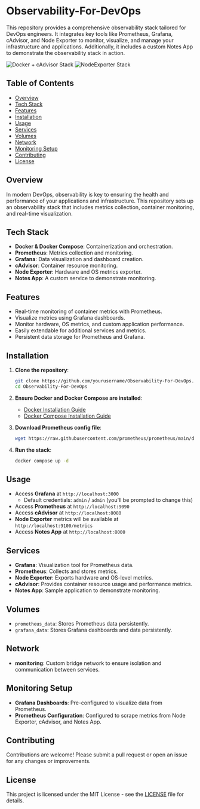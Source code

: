 # Observability-For-DevOps

This repository provides a comprehensive observability stack tailored for DevOps engineers. It integrates key tools like Prometheus, Grafana, cAdvisor, and Node Exporter to monitor, visualize, and manage your infrastructure and applications. Additionally, it includes a custom Notes App to demonstrate the observability stack in action.

![Docker + cAdvisor Stack](assets/docker.png)
![NodeExporter Stack](assets/nodeexporter.png)

## Table of Contents
- [Overview](#overview)
- [Tech Stack](#tech-stack)
- [Features](#features)
- [Installation](#installation)
- [Usage](#usage)
- [Services](#services)
- [Volumes](#volumes)
- [Network](#network)
- [Monitoring Setup](#monitoring-setup)
- [Contributing](#contributing)
- [License](#license)

## Overview
In modern DevOps, observability is key to ensuring the health and performance of your applications and infrastructure. This repository sets up an observability stack that includes metrics collection, container monitoring, and real-time visualization.

## Tech Stack
- **Docker & Docker Compose**: Containerization and orchestration.
- **Prometheus**: Metrics collection and monitoring.
- **Grafana**: Data visualization and dashboard creation.
- **cAdvisor**: Container resource monitoring.
- **Node Exporter**: Hardware and OS metrics exporter.
- **Notes App**: A custom service to demonstrate monitoring.

## Features
- Real-time monitoring of container metrics with Prometheus.
- Visualize metrics using Grafana dashboards.
- Monitor hardware, OS metrics, and custom application performance.
- Easily extendable for additional services and metrics.
- Persistent data storage for Prometheus and Grafana.

## Installation

1. **Clone the repository**:
    ```bash
    git clone https://github.com/yourusername/Observability-For-DevOps.git
    cd Observability-For-DevOps
    ```

2. **Ensure Docker and Docker Compose are installed**:
    - [Docker Installation Guide](https://docs.docker.com/get-docker/)
    - [Docker Compose Installation Guide](https://docs.docker.com/compose/install/)

3. **Download Prometheus config file**:
    ```bash
    wget https://raw.githubusercontent.com/prometheus/prometheus/main/documentation/examples/prometheus.yml
    ```

4. **Run the stack**:
    ```bash
    docker compose up -d
    ```

## Usage

- Access **Grafana** at `http://localhost:3000`
  - Default credentials: `admin` / `admin` (you'll be prompted to change this)
- Access **Prometheus** at `http://localhost:9090`
- Access **cAdvisor** at `http://localhost:8080`
- **Node Exporter** metrics will be available at `http://localhost:9100/metrics`
- Access **Notes App** at `http://localhost:8000`

## Services

- **Grafana**: Visualization tool for Prometheus data.
- **Prometheus**: Collects and stores metrics.
- **Node Exporter**: Exports hardware and OS-level metrics.
- **cAdvisor**: Provides container resource usage and performance metrics.
- **Notes App**: Sample application to demonstrate monitoring.

## Volumes

- `prometheus_data`: Stores Prometheus data persistently.
- `grafana_data`: Stores Grafana dashboards and data persistently.

## Network

- **monitoring**: Custom bridge network to ensure isolation and communication between services.

## Monitoring Setup

- **Grafana Dashboards**: Pre-configured to visualize data from Prometheus.
- **Prometheus Configuration**: Configured to scrape metrics from Node Exporter, cAdvisor, and Notes App.

## Contributing

Contributions are welcome! Please submit a pull request or open an issue for any changes or improvements.

## License

This project is licensed under the MIT License - see the [LICENSE](LICENSE) file for details.
